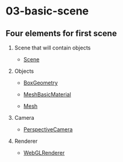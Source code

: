 # 03-basic-scene

## Four elements for first scene

1. Scene that will contain objects

   - [Scene](https://threejs.org/docs/#api/en/scenes/Scene)

2. Objects

   - [BoxGeometry](https://threejs.org/docs/index.html#api/en/cameras/PerspectiveCamera)

   - [MeshBasicMaterial](https://threejs.org/docs/index.html#api/en/materials/MeshBasicMaterial)
   - [Mesh](https://threejs.org/docs/index.html#api/en/objects/Mesh)

3. Camera

   - [PerspectiveCamera](https://threejs.org/docs/index.html#api/en/cameras/PerspectiveCamera)

4. Renderer

   - [WebGLRenderer](https://threejs.org/docs/index.html#api/en/renderers/WebGLRenderer)
